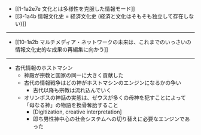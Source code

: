 - [[1-1a2e7e 文化とは多様性を克服した情報モード]]
- [[3-1a4b 情報文化史 = 経済文化史 (経済と文化はそもそも独立して存在しない)]]
---
- [[10-1a2b マルチメディア・ネットワークの未来は、これまでのいっさいの情報文化史的な成果の再編集に向かう]]
---
- 古代情報のホストマシン
  - 神殿が宗教と国家の同一に大きく貢献した
  - 古代の情報戦争はどの神がホストマシンのエンジンになるかの争い
    - 古代以降も宗教は流れ込んでいく
  - オリンポスの神話の実態は、ゼウスが多くの母神を犯すことによって「母なる神」の物語を換骨奪胎すること
    - [Digitization, creative interpretation]
    - 即ち男性神中心の社会システムへの切り替えに必要なエンジンであった